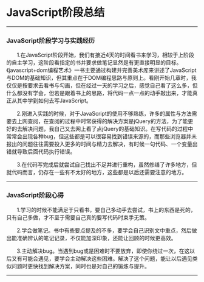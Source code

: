 ﻿# JavaScript阶段总结


---

### JavaScript阶段学习与实践经历

&nbsp;&nbsp;&nbsp;&nbsp;&nbsp;&nbsp;&nbsp;1.在JavaScript阶段开始，我们有接近4天的时间看书来学习，相较于上阶段的自主学习，这阶段看指定的书并要求做笔记显然是有更直接明显的目标。《javascript+dom编程艺术》一书主要通过构建并完善美术库来讲述了JavaScript与DOM的基础知识，但其重点在于DOM编程思路与原则上。看刚开始几章时，我仅仅是按要求去看书与勾画，但在经过一天的学习之后，感觉自己看了这么多，但什么都没有学会，但若是跟着书上的思路，将代码一点一点的动手敲出来，才能真正从其中学到如何去写JavaScript。
        
&nbsp;&nbsp;&nbsp;&nbsp;&nbsp;&nbsp;&nbsp;2.刚进入实践的时候，对于JavaScript的使用不够熟练，许多的属性与方法需要去上网查阅，在查阅的过程中时常获得的解决方案是jQuery的方法，为了能更好的去解决问题，我自己又去网上看了点jQuery的基础知识。在写代码的过程中常常会出现各种bug，但这些都是可以很容易找到错误来源的，而那些浏览器并未报出的问题往往需要投入更多的时间与精力去解决，有时候一句代码、一个变量出错就导致后面代码执行错误。
        
&nbsp;&nbsp;&nbsp;&nbsp;&nbsp;&nbsp;&nbsp;3.在代码写完成后就尝试自己找出不足并进行重构，虽然修缮了许多地方，但就代码而言，仍存在一些有不太好的地方，这些都是以后还需要注意的地方。

 ---
 
### JavaScript阶段心得

&nbsp;&nbsp;&nbsp;&nbsp;&nbsp;&nbsp;&nbsp;1.学习的时候不能满足于只看书，要自己多动手去尝试，书上的东西是死的，只有自己多做，才不至于需要自己真的要写代码时束手无策。
        
&nbsp;&nbsp;&nbsp;&nbsp;&nbsp;&nbsp;&nbsp;2.学会做笔记。书中有些要点提及的不多，要学会自己识别文中重点，然后做出能准确辨认的笔记记录，不仅能加深印象，还能让回顾的时候更高效。

&nbsp;&nbsp;&nbsp;&nbsp;&nbsp;&nbsp;&nbsp;3.主动解决bug。当遇到bug或是困难时不要放弃，即使你绕过一次，在这以后又有可能会遇见，要学会主动解决这些困难。解决了这个问题，能让以后遇见类似问题时更快找到解决方案，同时也是对自己的锻炼与提升。

---


